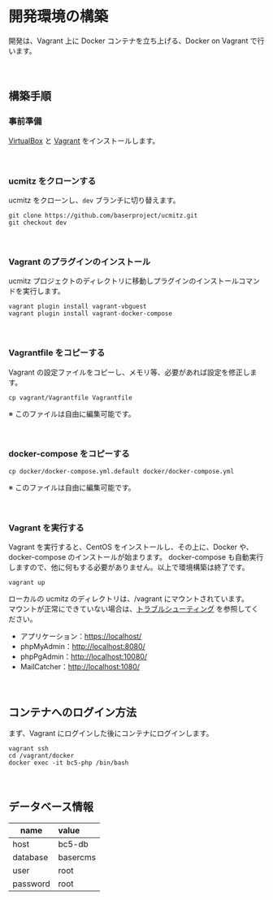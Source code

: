 # 開発環境の構築

開発は、Vagrant 上に Docker コンテナを立ち上げる、Docker on Vagrant で行います。

　
## 構築手順

### 事前準備
[VirtualBox](https://www.virtualbox.org/) と [Vagrant](https://www.vagrantup.com/) をインストールします。

　
### ucmitz をクローンする
ucmitz をクローンし、`dev` ブランチに切り替えます。
```shell
git clone https://github.com/baserproject/ucmitz.git
git checkout dev
```

　
### Vagrant のプラグインのインストール
ucmitz プロジェクトのディレクトリに移動しプラグインのインストールコマンドを実行します。
```shell script
vagrant plugin install vagrant-vbguest
vagrant plugin install vagrant-docker-compose
```

　
### Vagrantfile をコピーする
Vagrant の設定ファイルをコピーし、メモリ等、必要があれば設定を修正します。
```shell script
cp vagrant/Vagrantfile Vagrantfile
```
※ このファイルは自由に編集可能です。

　
### docker-compose をコピーする
```shell script
cp docker/docker-compose.yml.default docker/docker-compose.yml
```
※ このファイルは自由に編集可能です。

　
### Vagrant を実行する
Vagrant を実行すると、CentOS をインストールし、その上に、Docker や、docker-compose のインストールが始まります。
docker-compose も自動実行しますので、他に何もする必要がありません。以上で環境構築は終了です。
```shell script
vagrant up
```
ローカルの ucmitz のディレクトリは、/vagrant にマウントされています。  
マウントが正常にできていない場合は、[トラブルシューティング](https://github.com/baserproject/ucmitz/blob/dev/docs/etc/troubleshooting.md#Vagrantのマウントが正常に行われない) を参照してください。

- アプリケーション：[https://localhost/](https://localhost/)
- phpMyAdmin：[http://localhost:8080/](http://localhost:8080/)
- phpPgAdmin：[http://localhost:10080/](http://localhost:10080/)
- MailCatcher：[http://localhost:1080/](http://localhost:1080/)

　
## コンテナへのログイン方法
まず、Vagrant にログインした後にコンテナにログインします。

```shell script
vagrant ssh
cd /vagrant/docker
docker exec -it bc5-php /bin/bash
```

　
## データベース情報
| name | value |
|-----------|:------------|
| host | bc5-db |
| database | basercms |
| user | root |
| password | root |

　
